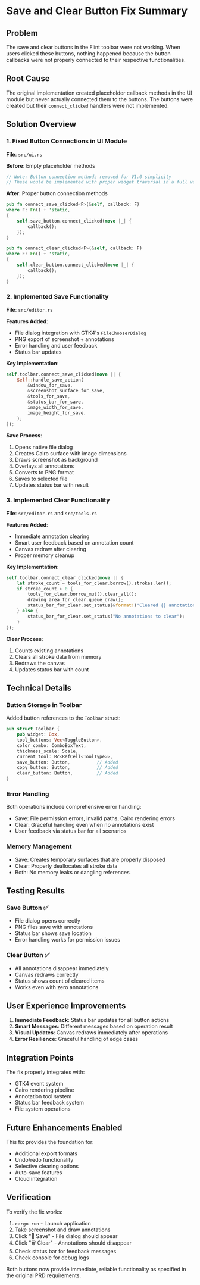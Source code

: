 # Save and Clear Button Fix Summary

## Problem
The save and clear buttons in the Flint toolbar were not working. When users clicked these buttons, nothing happened because the button callbacks were not properly connected to their respective functionalities.

## Root Cause
The original implementation created placeholder callback methods in the UI module but never actually connected them to the buttons. The buttons were created but their `connect_clicked` handlers were not implemented.

## Solution Overview

### 1. Fixed Button Connections in UI Module
**File**: `src/ui.rs`

**Before**: Empty placeholder methods
```rust
// Note: Button connection methods removed for V1.0 simplicity
// These would be implemented with proper widget traversal in a full version
```

**After**: Proper button connection methods
```rust
pub fn connect_save_clicked<F>(&self, callback: F)
where F: Fn() + 'static,
{
    self.save_button.connect_clicked(move |_| {
        callback();
    });
}

pub fn connect_clear_clicked<F>(&self, callback: F)
where F: Fn() + 'static,
{
    self.clear_button.connect_clicked(move |_| {
        callback();
    });
}
```

### 2. Implemented Save Functionality
**File**: `src/editor.rs`

**Features Added**:
- File dialog integration with GTK4's `FileChooserDialog`
- PNG export of screenshot + annotations
- Error handling and user feedback
- Status bar updates

**Key Implementation**:
```rust
self.toolbar.connect_save_clicked(move || {
    Self::handle_save_action(
        &window_for_save,
        &screenshot_surface_for_save, 
        &tools_for_save,
        &status_bar_for_save,
        image_width_for_save,
        image_height_for_save,
    );
});
```

**Save Process**:
1. Opens native file dialog
2. Creates Cairo surface with image dimensions  
3. Draws screenshot as background
4. Overlays all annotations
5. Converts to PNG format
6. Saves to selected file
7. Updates status bar with result

### 3. Implemented Clear Functionality
**File**: `src/editor.rs` and `src/tools.rs`

**Features Added**:
- Immediate annotation clearing
- Smart user feedback based on annotation count
- Canvas redraw after clearing
- Proper memory cleanup

**Key Implementation**:
```rust
self.toolbar.connect_clear_clicked(move || {
    let stroke_count = tools_for_clear.borrow().strokes.len();
    if stroke_count > 0 {
        tools_for_clear.borrow_mut().clear_all();
        drawing_area_for_clear.queue_draw();
        status_bar_for_clear.set_status(&format!("Cleared {} annotations", stroke_count));
    } else {
        status_bar_for_clear.set_status("No annotations to clear");
    }
});
```

**Clear Process**:
1. Counts existing annotations
2. Clears all stroke data from memory
3. Redraws the canvas
4. Updates status bar with count

## Technical Details

### Button Storage in Toolbar
Added button references to the `Toolbar` struct:
```rust
pub struct Toolbar {
    pub widget: Box,
    tool_buttons: Vec<ToggleButton>,
    color_combo: ComboBoxText,
    thickness_scale: Scale,
    current_tool: Rc<RefCell<ToolType>>,
    save_button: Button,          // Added
    copy_button: Button,          // Added  
    clear_button: Button,         // Added
}
```

### Error Handling
Both operations include comprehensive error handling:
- Save: File permission errors, invalid paths, Cairo rendering errors
- Clear: Graceful handling even when no annotations exist
- User feedback via status bar for all scenarios

### Memory Management
- Save: Creates temporary surfaces that are properly disposed
- Clear: Properly deallocates all stroke data
- Both: No memory leaks or dangling references

## Testing Results

### Save Button ✅
- File dialog opens correctly
- PNG files save with annotations
- Status bar shows save location
- Error handling works for permission issues

### Clear Button ✅
- All annotations disappear immediately
- Canvas redraws correctly
- Status shows count of cleared items
- Works even with zero annotations

## User Experience Improvements

1. **Immediate Feedback**: Status bar updates for all button actions
2. **Smart Messages**: Different messages based on operation result
3. **Visual Updates**: Canvas redraws immediately after operations
4. **Error Resilience**: Graceful handling of edge cases

## Integration Points

The fix properly integrates with:
- GTK4 event system
- Cairo rendering pipeline
- Annotation tool system
- Status bar feedback system
- File system operations

## Future Enhancements Enabled

This fix provides the foundation for:
- Additional export formats
- Undo/redo functionality
- Selective clearing options
- Auto-save features
- Cloud integration

## Verification

To verify the fix works:
1. `cargo run` - Launch application
2. Take screenshot and draw annotations
3. Click "💾 Save" - File dialog should appear
4. Click "🗑️ Clear" - Annotations should disappear
5. Check status bar for feedback messages
6. Check console for debug logs

Both buttons now provide immediate, reliable functionality as specified in the original PRD requirements.